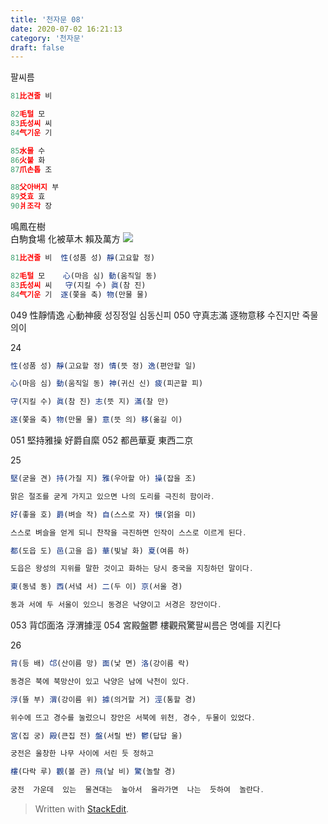 ```yaml
---
title: '천자문 08'
date: 2020-07-02 16:21:13
category: '천자문'
draft: false
---
```


팔씨름

```js
81比견줄 비

82毛털 모
83氏성씨 씨
84气기운 기

85水물 수
86火불 화
87爪손톱 조

88父아버지 부
89爻효 효
90爿조각 장
```

鳴鳳在樹  
白駒食場
化被草木
賴及萬方
![](https://i.ibb.co/HHyZMkZ/2020-07-02-11-33-53.png)
```js
81比견줄 비  性(성품 성) 靜(고요할 정)

82毛털 모    心(마음 심) 動(움직일 동)
83氏성씨 씨   守(지킬 수) 眞(참 진)
84气기운 기  逐(쫓을 축) 物(만물 물) 
```

049 性靜情逸 心動神疲 성징정일 심동신피
050 守真志滿 逐物意移 수진지만 죽물의이

24
```js
性(성품 성) 靜(고요할 정) 情(뜻 정) 逸(편안할 일)

心(마음 심) 動(움직일 동) 神(귀신 신) 疲(피곤할 피)

守(지킬 수) 眞(참 진) 志(뜻 지) 滿(찰 만)

逐(쫓을 축) 物(만물 물) 意(뜻 의) 移(옮길 이)

```
051 堅持雅操 好爵自縻 052 都邑華夏 東西二京 

25
```js
堅(굳을 견) 持(가질 지) 雅(우아할 아) 操(잡을 조)

맑은 절조를 굳게 가지고 있으면 나의 도리를 극진히 함이라.

好(좋을 호) 爵(벼슬 작) 自(스스로 자) 慔(얽을 미)

스스로 벼슬을 얻게 되니 찬작을 극진하면 인작이 스스로 이르게 된다.

都(도읍 도) 邑(고을 읍) 華(빛날 화) 夏(여름 하)

도읍은 왕성의 지위를 말한 것이고 화하는 당시 중국을 지칭하던 말이다.

東(동녘 동) 西(서녘 서) 二(두 이) 京(서울 경)

동과 서에 두 서울이 있으니 동경은 낙양이고 서경은 장안이다.
```
 053 背邙面洛 浮渭據涇 054 宮殿盤鬱 樓觀飛驚팔씨름은 명예를 지킨다

26
```js
背(등 배) 邙(산이름 망) 面(낯 면) 洛(강이름 락)

동경은 북에 북망산이 있고 낙양은 남에 낙천이 있다.

浮(뜰 부) 渭(강이름 위) 據(의거할 거) 涇(통할 경)

위수에 뜨고 경수를 눌렀으니 장안은 서북에 위천, 경수, 두물이 있었다.

宮(집 궁) 殿(큰집 전) 盤(서릴 반) 鬱(답답 울)

궁전은 울창한 나무 사이에 서린 듯 정하고

樓(다락 루) 觀(볼 관) 飛(날 비) 驚(놀랄 경)

궁전  가운데  있는  물견대는  높아서  올라가면  나는  듯하여  놀란다.
```
> Written with [StackEdit](https://stackedit.io/).

<!--stackedit_data:
eyJoaXN0b3J5IjpbMTg5NTExNTg0OSwtMTc2NjU2MzU3MCw4NT
E3Mzg1MzYsLTE3NTE1MTgzODQsNDU4NDEwMzE5LC04ODk0NTM2
MzgsLTM2MjE2MzkwMCwtMTA0MjU1OTkzOCwtMjU0Mjk5MTgyLD
kxNDMzMDY5MywxNzE3MjExNzg3LC0xMTA5MzI1ODQ3LC0xOTAw
NTY1Mjc0LDE4MjYyODQ4MzQsNjA0OTMzNzczLC0xNzM2NzMzND
cxLC01MzkxNzA5NzBdfQ==
-->